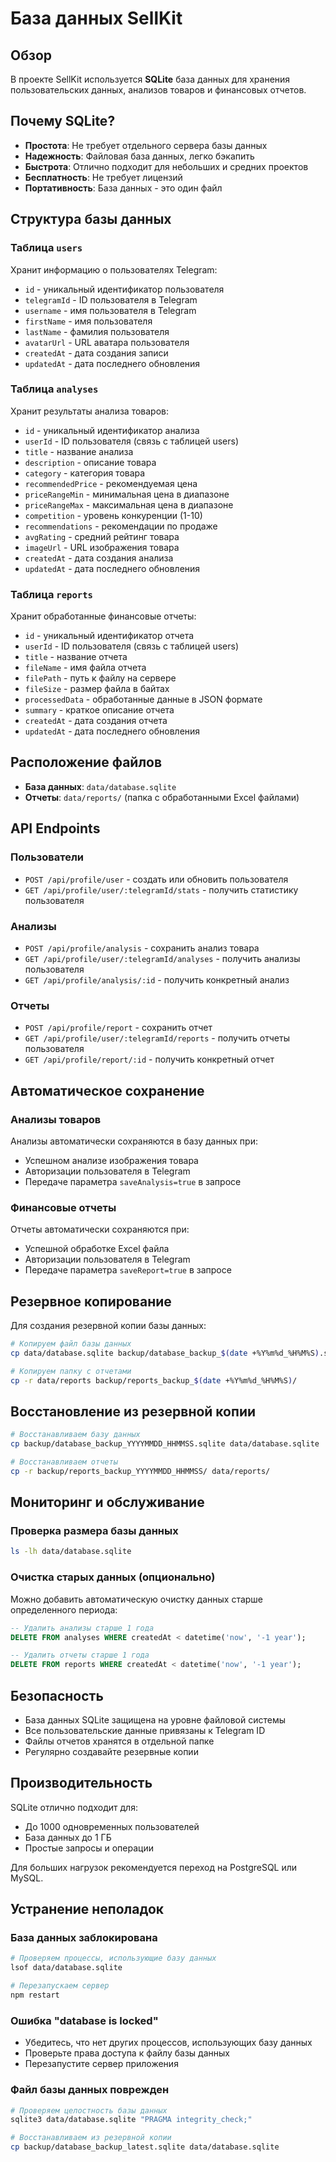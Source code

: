 # База данных SellKit

## Обзор

В проекте SellKit используется **SQLite** база данных для хранения пользовательских данных, анализов товаров и финансовых отчетов.

## Почему SQLite?

- **Простота**: Не требует отдельного сервера базы данных
- **Надежность**: Файловая база данных, легко бэкапить
- **Быстрота**: Отлично подходит для небольших и средних проектов
- **Бесплатность**: Не требует лицензий
- **Портативность**: База данных - это один файл

## Структура базы данных

### Таблица `users`

Хранит информацию о пользователях Telegram:

- `id` - уникальный идентификатор пользователя
- `telegramId` - ID пользователя в Telegram
- `username` - имя пользователя в Telegram
- `firstName` - имя пользователя
- `lastName` - фамилия пользователя
- `avatarUrl` - URL аватара пользователя
- `createdAt` - дата создания записи
- `updatedAt` - дата последнего обновления

### Таблица `analyses`

Хранит результаты анализа товаров:

- `id` - уникальный идентификатор анализа
- `userId` - ID пользователя (связь с таблицей users)
- `title` - название анализа
- `description` - описание товара
- `category` - категория товара
- `recommendedPrice` - рекомендуемая цена
- `priceRangeMin` - минимальная цена в диапазоне
- `priceRangeMax` - максимальная цена в диапазоне
- `competition` - уровень конкуренции (1-10)
- `recommendations` - рекомендации по продаже
- `avgRating` - средний рейтинг товара
- `imageUrl` - URL изображения товара
- `createdAt` - дата создания анализа
- `updatedAt` - дата последнего обновления

### Таблица `reports`

Хранит обработанные финансовые отчеты:

- `id` - уникальный идентификатор отчета
- `userId` - ID пользователя (связь с таблицей users)
- `title` - название отчета
- `fileName` - имя файла отчета
- `filePath` - путь к файлу на сервере
- `fileSize` - размер файла в байтах
- `processedData` - обработанные данные в JSON формате
- `summary` - краткое описание отчета
- `createdAt` - дата создания отчета
- `updatedAt` - дата последнего обновления

## Расположение файлов

- **База данных**: `data/database.sqlite`
- **Отчеты**: `data/reports/` (папка с обработанными Excel файлами)

## API Endpoints

### Пользователи

- `POST /api/profile/user` - создать или обновить пользователя
- `GET /api/profile/user/:telegramId/stats` - получить статистику пользователя

### Анализы

- `POST /api/profile/analysis` - сохранить анализ товара
- `GET /api/profile/user/:telegramId/analyses` - получить анализы пользователя
- `GET /api/profile/analysis/:id` - получить конкретный анализ

### Отчеты

- `POST /api/profile/report` - сохранить отчет
- `GET /api/profile/user/:telegramId/reports` - получить отчеты пользователя
- `GET /api/profile/report/:id` - получить конкретный отчет

## Автоматическое сохранение

### Анализы товаров

Анализы автоматически сохраняются в базу данных при:

- Успешном анализе изображения товара
- Авторизации пользователя в Telegram
- Передаче параметра `saveAnalysis=true` в запросе

### Финансовые отчеты

Отчеты автоматически сохраняются при:

- Успешной обработке Excel файла
- Авторизации пользователя в Telegram
- Передаче параметра `saveReport=true` в запросе

## Резервное копирование

Для создания резервной копии базы данных:

```bash
# Копируем файл базы данных
cp data/database.sqlite backup/database_backup_$(date +%Y%m%d_%H%M%S).sqlite

# Копируем папку с отчетами
cp -r data/reports backup/reports_backup_$(date +%Y%m%d_%H%M%S)/
```

## Восстановление из резервной копии

```bash
# Восстанавливаем базу данных
cp backup/database_backup_YYYYMMDD_HHMMSS.sqlite data/database.sqlite

# Восстанавливаем отчеты
cp -r backup/reports_backup_YYYYMMDD_HHMMSS/ data/reports/
```

## Мониторинг и обслуживание

### Проверка размера базы данных

```bash
ls -lh data/database.sqlite
```

### Очистка старых данных (опционально)

Можно добавить автоматическую очистку данных старше определенного периода:

```sql
-- Удалить анализы старше 1 года
DELETE FROM analyses WHERE createdAt < datetime('now', '-1 year');

-- Удалить отчеты старше 1 года
DELETE FROM reports WHERE createdAt < datetime('now', '-1 year');
```

## Безопасность

- База данных SQLite защищена на уровне файловой системы
- Все пользовательские данные привязаны к Telegram ID
- Файлы отчетов хранятся в отдельной папке
- Регулярно создавайте резервные копии

## Производительность

SQLite отлично подходит для:

- До 1000 одновременных пользователей
- База данных до 1 ГБ
- Простые запросы и операции

Для больших нагрузок рекомендуется переход на PostgreSQL или MySQL.

## Устранение неполадок

### База данных заблокирована

```bash
# Проверяем процессы, использующие базу данных
lsof data/database.sqlite

# Перезапускаем сервер
npm restart
```

### Ошибка "database is locked"

- Убедитесь, что нет других процессов, использующих базу данных
- Проверьте права доступа к файлу базы данных
- Перезапустите сервер приложения

### Файл базы данных поврежден

```bash
# Проверяем целостность базы данных
sqlite3 data/database.sqlite "PRAGMA integrity_check;"

# Восстанавливаем из резервной копии
cp backup/database_backup_latest.sqlite data/database.sqlite
```

